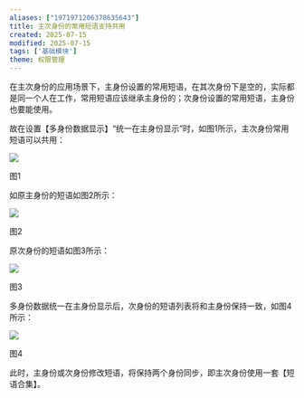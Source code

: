 ```yaml
---
aliases: ["1971971206378635643"]
title: 主次身份的常用短语支持共用
created: 2025-07-15
modified: 2025-07-15
tags: ['基础模块']
theme: 权限管理
---
```


在主次身份的应用场景下，主身份设置的常用短语，在其次身份下是空的，实际都是同一个人在工作，常用短语应该继承主身份的；次身份设置的常用短语，主身份也要能使用。

故在设置【多身份数据显示】“统一在主身份显示”时，如图1所示，主次身份常用短语可以共用：

![](https://myhelpdoc.oss-cn-heyuan.aliyuncs.com/mdimages/800fac2b8176b53b63573731d97ae05b.jpg)

图1

如原主身份的短语如图2所示：

![](https://myhelpdoc.oss-cn-heyuan.aliyuncs.com/mdimages/d50a43461413a67c441ebfda5fd95218.jpg)

图2

原次身份的短语如图3所示：

![](https://myhelpdoc.oss-cn-heyuan.aliyuncs.com/mdimages/edca486c35d713e3f81147e852526b45.jpg)

图3

多身份数据统一在主身份显示后，次身份的短语列表将和主身份保持一致，如图4所示：

![](https://myhelpdoc.oss-cn-heyuan.aliyuncs.com/mdimages/de55d0c3bfe7cb7f130675d69af869de.jpg)

图4

此时，主身份或次身份修改短语，将保持两个身份同步，即主次身份使用一套【短语合集】。

